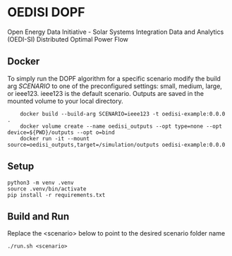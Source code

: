 # OEDISI DOPF
Open Energy Data Initiative - Solar Systems Integration Data and Analytics (OEDI-SI) Distributed Optimal Power Flow

## Docker

To simply run the DOPF algorithm for a specific scenario modify the build arg *SCENARIO* to one of the preconfigured settings: small, medium, large, or ieee123. ieee123 is the default scenario. Outputs are saved in the mounted volume to your local directory.

```shell
    docker build --build-arg SCENARIO=ieee123 -t oedisi-example:0.0.0 .
    docker volume create --name oedisi_outputs --opt type=none --opt device=${PWD}/outputs --opt o=bind
    docker run -it --mount source=oedisi_outputs,target=/simulation/outputs oedisi-example:0.0.0
```

 
## Setup

```shell
python3 -m venv .venv
source .venv/bin/activate
pip install -r requirements.txt
```

## Build and Run
Replace the \<scenario\> below to point to the desired scenario folder name

```shell
./run.sh <scenario>
```
